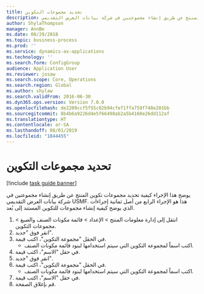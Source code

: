 ```yaml
---
title: تحديد مجموعات التكوين
description: يوضح هذا الإجراء كيفية تحديد مجموعات تكوين المنتج عن طريق إنشاء مجموعتين في شركة بيانات العرض التقديمي USMF.
author: ShylaThompson
manager: AnnBe
ms.date: 08/29/2018
ms.topic: business-process
ms.prod: ''
ms.service: dynamics-ax-applications
ms.technology: ''
ms.search.form: ConfigGroup
audience: Application User
ms.reviewer: josaw
ms.search.scope: Core, Operations
ms.search.region: Global
ms.author: shylaw
ms.search.validFrom: 2016-06-30
ms.dyn365.ops.version: Version 7.0.0
ms.openlocfilehash: de2209ccf5f55c02b94cfef1ffa759f748e201bb
ms.sourcegitcommit: 8b4b6a9226d4e5f66498ab2a5b4160e26dd112af
ms.translationtype: HT
ms.contentlocale: ar-SA
ms.lasthandoff: 08/01/2019
ms.locfileid: "1844455"
---
```

# <a name="define-configuration-groups"></a>تحديد مجموعات التكوين

[!include [task guide banner](../../includes/task-guide-banner.md)]

يوضح هذا الإجراء كيفية تحديد مجموعات تكوين المنتج عن طريق إنشاء مجموعتين في شركة بيانات العرض التقديمي USMF. هذا هو الإجراء الرابع من أصل ثمانية إجراءات الذي يوضح كيفية إنشاء مجموعات للتكوين المستند إلى بُعد.

1. انتقل إلى إدارة معلومات المنتج > الإعداد > قائمة مكونات الصنف والصيغ > مجموعات التكوين.
2. انقر فوق "جديد".
3. في الحقل "مجموعة التكوين"، اكتب قيمة.
    * اكتب اسماً لمجموعة التكوين التي سيتم استخدامها لبنود قائمة مكونات الصنف.  
4. في حقل "الاسم"، اكتب قيمة.
5. انقر فوق "جديد".
6. في الحقل "مجموعة التكوين"، اكتب قيمة.
    * اكتب اسماً لمجموعة التكوين التي سيتم استخدامها لبنود قائمة مكونات الصنف.  
7. في حقل "الاسم"، اكتب قيمة.
8. قم بإغلاق الصفحة.

